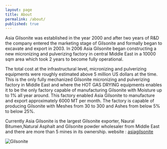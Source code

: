 ```yaml
---
layout: page
title: About
permalink: /about/
published: true
---
```




Asia Gilsonite was established in the year 2000 and after two years of R&D the company entered the marketing stage of Gilsonite and formally began to excavate and export in 2003. In 2006 Asia Gilsonite began constructing a new micronizing and pulverizing factory in central Middle East in a 10000 sqm area which took 2 years to become fully operational.

The total cost at the infrastructural level, micronizing and pulverizing equipments were roughly estimated above 5 million US dollars at the time. This is the only fully mechanized Gilsonite micronizing and pulverizing factory in Middle East and where the HOT GAS DRYING equipments enables it to be the only factory capable of manufacturing Gilsonite with Moisture up to 1% all year around. This factory enabled Asia Gilsonite to manufacture and export approximately 6000 MT per month. The factory is capable of producing Gilsonite with Meshes from 30 to 300 and Ashes from below 5% to below 25%.

Currently Asia Gilsonite is the largest  Gilsonite exporter, Naural Bitumen,Natural Asphalt and Gilsonite powder wholesaler from Middle East and there are more than 5 mines in its ownership.
website : [asiagilsonite](asiagilsonite.com)

![Gilsonite](https://asiagilsonite.com/wp-content/uploads/2020/07/WhatsApp-Image-2019-12-04-at-14.22.jpg)